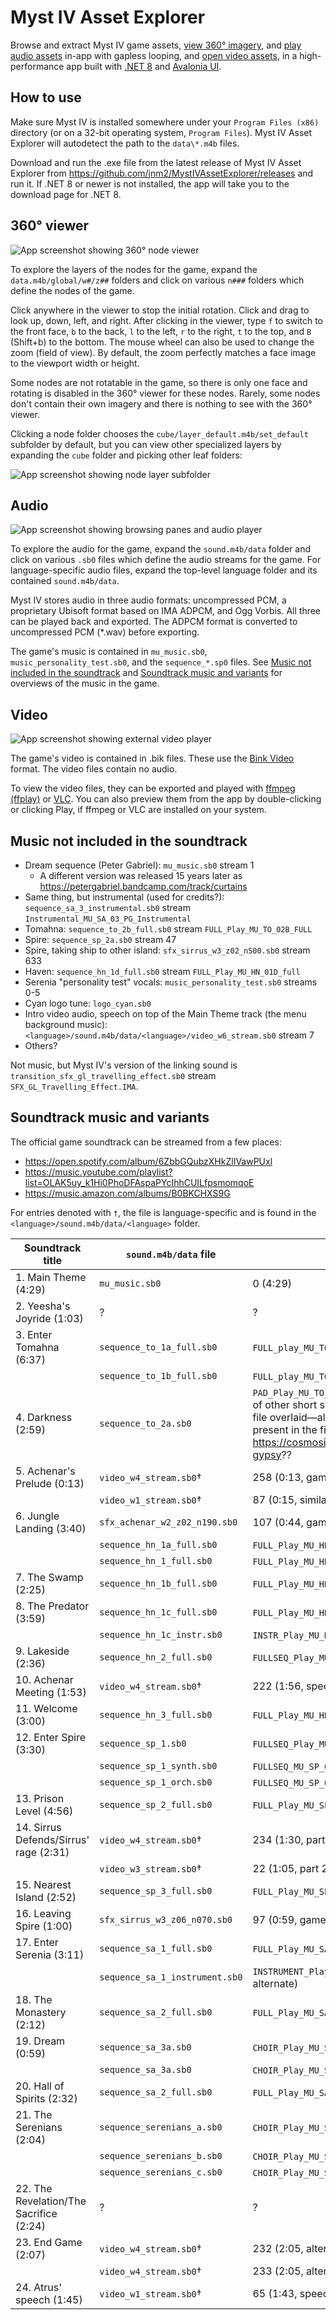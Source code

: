 # Myst IV Asset Explorer

Browse and extract Myst IV game assets, [view 360° imagery](#360-viewer), and [play audio assets](#audio) in-app with gapless looping, and [open video assets](#video), in a high-performance app built with [.NET 8](https://dotnet.microsoft.com/en-us/) and [Avalonia UI](https://avaloniaui.net/).

## How to use

Make sure Myst IV is installed somewhere under your `Program Files (x86)` directory (or on a 32-bit operating system, `Program Files`). Myst IV Asset Explorer will autodetect the path to the `data\*.m4b` files.

Download and run the .exe file from the latest release of Myst IV Asset Explorer from <https://github.com/jnm2/MystIVAssetExplorer/releases> and run it. If .NET 8 or newer is not installed, the app will take you to the download page for .NET 8.

## 360° viewer

![App screenshot showing 360° node viewer](docs/images/screenshot-360.png)

To explore the layers of the nodes for the game, expand the `data.m4b/global/w#/z##` folders and click on various `n###` folders which define the nodes of the game.

Click anywhere in the viewer to stop the initial rotation. Click and drag to look up, down, left, and right. After clicking in the viewer, type `f` to switch to the front face, `b` to the back, `l` to the left, `r` to the right, `t` to the top, and `B` (Shift+b) to the bottom. The mouse wheel can also be used to change the zoom (field of view). By default, the zoom perfectly matches a face image to the viewport width or height.

Some nodes are not rotatable in the game, so there is only one face and rotating is disabled in the 360° viewer for these nodes. Rarely, some nodes don't contain their own imagery and there is nothing to see with the 360° viewer.

Clicking a node folder chooses the `cube/layer_default.m4b/set_default` subfolder by default, but you can view other specialized layers by expanding the `cube` folder and picking other leaf folders:

![App screenshot showing node layer subfolder](docs/images/node-subfolders.png)

## Audio

![App screenshot showing browsing panes and audio player](docs/images/screenshot-audio.png)

To explore the audio for the game, expand the `sound.m4b/data` folder and click on various `.sb0` files which define the audio streams for the game. For language-specific audio files, expand the top-level language folder and its contained `sound.m4b/data`.

Myst IV stores audio in three audio formats: uncompressed PCM, a proprietary Ubisoft format based on IMA ADPCM, and Ogg Vorbis. All three can be played back and exported. The ADPCM format is converted to uncompressed PCM (*.wav) before exporting.

The game's music is contained in `mu_music.sb0`, `music_personality_test.sb0`, and the `sequence_*.sp0` files. See [Music not included in the soundtrack](#music-not-included-in-the-soundtrack) and [Soundtrack music and variants](#soundtrack-music-and-variants) for overviews of the music in the game.

## Video

![App screenshot showing external video player](docs/images/screenshot-video.png)

The game's video is contained in .bik files. These use the [Bink Video](https://en.wikipedia.org/wiki/Bink_Video) format. The video files contain no audio.

To view the video files, they can be exported and played with [ffmpeg (ffplay)](https://ffmpeg.org/ffplay.html) or [VLC](https://www.videolan.org/vlc/). You can also preview them from the app by double-clicking or clicking Play, if ffmpeg or VLC are installed on your system.

## Music not included in the soundtrack

- Dream sequence (Peter Gabriel): `mu_music.sb0` stream 1
  - A different version was released 15 years later as <https://petergabriel.bandcamp.com/track/curtains>
- Same thing, but instrumental (used for credits?): `sequence_sa_3_instrumental.sb0` stream `Instrumental_MU_SA_03_PG_Instrumental`
- Tomahna: `sequence_to_2b_full.sb0` stream `FULL_Play_MU_TO_02B_FULL`
- Spire: `sequence_sp_2a.sb0` stream 47
- Spire, taking ship to other island: `sfx_sirrus_w3_z02_n500.sb0` stream 633
- Haven: `sequence_hn_1d_full.sb0` stream `FULL_Play_MU_HN_01D_full`
- Serenia "personality test" vocals: `music_personality_test.sb0` streams 0-5
- Cyan logo tune: `logo_cyan.sb0`
- Intro video audio, speech on top of the Main Theme track (the menu background music): `<language>/sound.m4b/data/<language>/video_w6_stream.sb0` stream 7
- Others?

Not music, but Myst IV's version of the linking sound is `transition_sfx_gl_travelling_effect.sb0` stream `SFX_GL_Travelling_Effect.IMA`.

## Soundtrack music and variants

The official game soundtrack can be streamed from a few places:

- <https://open.spotify.com/album/6ZbbGQubzXHkZlIVawPUxl>
- <https://music.youtube.com/playlist?list=OLAK5uy_k1Hi0PhoDFAspaPYcIhhCUILfpsmomqoE>
- <https://music.amazon.com/albums/B0BKCHXS9G>

For entries denoted with `†`, the file is language-specific and is found in the `<language>/sound.m4b/data/<language>` folder.

| Soundtrack title                        | `sound.m4b/data` file          | Stream                                             |
|-----------------------------------------|--------------------------------|----------------------------------------------------|
| 1. Main Theme (4:29)                    | `mu_music.sb0`                 | 0 (4:29)                                           |
| 2. Yeesha's Joyride (1:03)              | ?                              | ?                                                  |
| 3. Enter Tomahna (6:37)                 | `sequence_to_1a_full.sb0`      | `FULL_play_MU_TO_01A_full` (3:13, part 1)          |
|                                         | `sequence_to_1b_full.sb0`      | `FULL_play_MU_TO_01B_full` (3:31, part 2)          |
| 4. Darkness (2:59)                      | `sequence_to_2a.sb0`           | `PAD_Play_MU_TO_02A_pad` (2:53), with dozens<br>of other short sounds from the same `.sb0`<br>file overlaid—also, the _game_ asset is oddly<br>present in the first 25 seconds of<br><https://cosmosis.bandcamp.com/track/spanish-gypsy>?? |
| 5. Achenar's Prelude (0:13)             | `video_w4_stream.sb0`†         | 258 (0:13, game sounds over it)                    |
|                                         | `video_w1_stream.sb0`†         | 87 (0:15, similar, game sounds over it)            |
| 6. Jungle Landing (3:40)                | `sfx_achenar_w2_z02_n190.sb0`  | 107 (0:44, game sounds over it)                    |
|                                         | `sequence_hn_1a_full.sb0`      | `FULL_Play_MU_HN_01A_full` (3:14, part 2)          |
|                                         | `sequence_hn_1_full.sb0`       | `FULL_Play_MU_HN_01_full` (3:08, part 2 alternate) |
| 7. The Swamp (2:25)                     | `sequence_hn_1b_full.sb0`      | `FULL_Play_MU_HN_01B_full` (3:38)                  |
| 8. The Predator (3:59)                  | `sequence_hn_1c_full.sb0`      | `FULL_Play_MU_HN_01C_full` (4:20)                  |
|                                         | `sequence_hn_1c_instr.sb0`     | `INSTR_Play_MU_HN_01C_instr` (4:17, alternate)     |
| 9. Lakeside (2:36)                      | `sequence_hn_2_full.sb0`       | `FULLSEQ_Play_MU_HN_02_full` (2:34)                |
| 10. Achenar Meeting (1:53)              | `video_w4_stream.sb0`†         | 222 (1:56, speech over it)                         |
| 11. Welcome (3:00)                      | `sequence_hn_3_full.sb0`       | `FULL_Play_MU_HN_03_full` (2:57)                   |
| 12. Enter Spire (3:30)                  | `sequence_sp_1.sb0`            | `FULLSEQ_Play_MU_SP_01_full` (3:28)                |
|                                         | `sequence_sp_1_synth.sb0`      | `FULLSEQ_MU_SP_01_synth` (3:28, alternate)         |
|                                         | `sequence_sp_1_orch.sb0`       | `FULLSEQ_MU_SP_01_orch` (2:47, alternate)          |
| 13. Prison Level (4:56)                 | `sequence_sp_2_full.sb0`       | `FULL_Play_MU_SP_02_full` (4:54)                   |
| 14. Sirrus Defends/Sirrus' rage (2:31)  | `video_w4_stream.sb0`†         | 234 (1:30, part 1, speech over it)                 |
|                                         | `video_w3_stream.sb0`†         | 22 (1:05, part 2, speech over it)                  |
| 15. Nearest Island (2:52)               | `sequence_sp_3_full.sb0`       | `FULL_Play_MU_SP_03_full` (3:08)                   |
| 16. Leaving Spire (1:00)                | `sfx_sirrus_w3_z06_n070.sb0`   | 97 (0:59, game sounds over it)                     |
| 17. Enter Serenia (3:11)                | `sequence_sa_1_full.sb0`       | `FULL_Play_MU_SA_01_full` (3:10)                   |
|                                         | `sequence_sa_1_instrument.sb0` | `INSTRUMENT_Play_MU_SA_01_instr` (3:10, alternate) |
| 18. The Monastery (2:12)                | `sequence_sa_2_full.sb0`       | `FULL_Play_MU_SA_02_full` (2:10)                   |
| 19. Dream (0:59)                        | `sequence_sa_3a.sb0`           | `CHOIR_Play_MU_SA_03A_choir1` (0:28, part 1)       |
|                                         | `sequence_sa_3a.sb0`           | `CHOIR_Play_MU_SA_03A_choir2` (0:40, part 2)       |
| 20. Hall of Spirits (2:32)              | `sequence_sa_2_full.sb0`       | `FULL_Play_MU_SA_02A_full` (2:30)                  |
| 21. The Serenians (2:04)                | `sequence_serenians_a.sb0`     | `CHOIR_Play_MU_SERENIANS_A` (0:46, part 1)         |
|                                         | `sequence_serenians_b.sb0`     | `CHOIR_Play_MU_SERENIANS_B` (0:47, part 2)         |
|                                         | `sequence_serenians_c.sb0`     | `CHOIR_Play_MU_SERENIANS_C` (0:44, part 3)         |
| 22. The Revelation/The Sacrifice (2:24) | ?                              | ?                                                  |
| 23. End Game (2:07)                     | `video_w4_stream.sb0`†         | 232 (2:05, alternate ending 1 speech over it)      |
|                                         | `video_w4_stream.sb0`†         | 233 (2:05, alternate ending 2 speech over it)      |
| 24. Atrus' speech (1:45)                | `video_w1_stream.sb0`†         | 65 (1:43, speech over it)                          |
